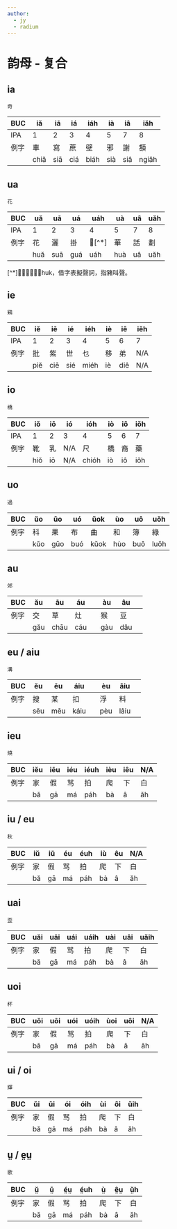 ```yaml
---
author:
  - jy
  - radium
---
```


# 韵母 - 复合

## ia

`奇`

| BUC | iă | iā | iá | iáh | ià | iâ | iăh |
| --- | --- | --- | --- | --- | --- | --- | --- |
| IPA | 1 | 2 | 3 | 4 | 5 | 7 | 8 |
| 例字 | 車 | 寫 | 蔗 | 壁 | 邪 | 謝 | 額 |
|  | chiă | siā | ciá | biáh | sià | siâ | ngiăh |

## ua
`花`

| BUC | uă | uā | uá | uáh | uà | uâ | uăh |
| --- | --- | --- | --- | --- | --- | --- | --- |
| IPA | 1 | 2 | 3 | 4 | 5 | 7 | 8 |
| 例字 | 花 | 灑 | 掛 |𧲇[^*]| 華 | 話 | 劃 |
|  | huă | suā  | guá | uáh | huà | uâ | uăh |

[^*]𧲇，該字讀音huk，借字表擬聲詞，指豬叫聲。
## ie
`鷄`

| BUC | iĕ | iē | ié | iéh | iè | iê | iĕh |
| --- | --- | --- | --- | --- | --- | --- | --- |
| IPA | 1 | 2 | 3 | 4 | 5 | 6 | 7 |
| 例字 | 批 | 紫 | 世 | 乜 | 移 | 弟 | N/A |
|  | piĕ | ciē  | sié | miéh | iè | diê | N/A |

## io
`橋`

| BUC | iŏ | iō | ió | ióh | iò | iô | iŏh |
| --- | --- | --- | --- | --- | --- | --- | --- |
| IPA | 1 | 2 | 3 | 4 | 5 | 6 | 7 |
| 例字 | 靴 | 乳 | N/A | 尺 | 橋 |裔 | 藥 |
|  | hiŏ | iō | N/A| chióh | iò | iô | iŏh |

## uo
`過`

| BUC |ŭo | ūo | uó | ŭok | ùo | uô | uŏh| 
| --- | --- | --- | --- | --- | --- | --- | --- |
| 例字 | 科 | 果 | 布 | 曲 | 和 | 簿 | 綠 |
|  | kŭo | gūo | buó | kŭok | hùo | buô | luŏh |

## au
`郊`

| BUC | ău | āu | áu |    | àu | âu |   |
| --- | --- | --- | --- | --- | --- | --- | --- |
| 例字 | 交 | 草 | 灶 |    | 猴 | 豆 |    |
|  | gău | chāu | cáu |    | gàu | dâu |    |
## eu / aiu
`溝`

|BUC | ĕu | ēu | áiu |    | èu | âiu |    |
| --- | --- | --- | --- | --- | --- | --- | --- |
| 例字 | 搜 | 某 | 扣 |    | 浮 | 料 |    |
|  | sĕu | mēu | káiu |    | pèu | lâiu |    |
## ieu
`燒`

|BUC | iĕu | iēu | iéu | iéuh | ièu | iêu | N/A |
| --- | --- | --- | --- | --- | --- | --- | --- |
| 例字 | 家 | 假 | 骂 | 拍 | 爬 | 下 | 白 |
|  | bă | gā | má | páh | bà | â | ăh |

## iu / eu
`秋`


| BUC | iŭ | iū | éu | éuh | iù | êu | N/A |
| --- | --- | --- | --- | --- | --- | --- | --- |
| 例字 | 家 | 假 | 骂 | 拍 | 爬 | 下 | 白 |
|  | bă | gā | má | páh | bà | â | ăh |



## uai
`歪`

| BUC | uăi | uāi | uái | uáih | uài   | uâi | uăih | 
| --- | --- | --- | --- | --- | --- | --- | --- |
| 例字 | 家 | 假 | 骂 | 拍 | 爬 | 下 | 白 |
|  | bă | gā | má | páh | bà | â | ăh |


## uoi
`杯`

| BUC | uŏi | uōi | uói | uóih | ùoi | uôi | N/A |
| --- | --- | --- | --- | --- | --- | --- | --- |
| 例字 | 家 | 假 | 骂 | 拍 | 爬 | 下 | 白 |
|  | bă | gā | má | páh | bà | â | ăh |


## ui / oi
`輝`

| BUC | ŭi | ūi | ói | óih | ùi | ôi | ŭih |
| --- | --- | --- | --- | --- | --- | --- | --- |
| 例字 | 家 | 假 | 骂 | 拍 | 爬 | 下 | 白 |
|  | bă | gā | má | páh | bà | â | ăh |


## ṳ / e̤ṳ
`歌`

| BUC | ṳ̆ | ṳ̄ | é̤ṳ | é̤uh | ṳ̀ | ê̤ṳ | ṳ̆h |
| --- | --- | --- | --- | --- | --- | --- | --- |
| 例字 | 家 | 假 | 骂 | 拍 | 爬 | 下 | 白 |
|  | bă | gā | má | páh | bà | â | ăh |





